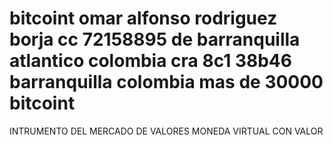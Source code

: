 # bitcoint omar alfonso rodriguez borja cc 72158895 de barranquilla atlantico colombia cra 8c1 38b46 barranquilla colombia mas de 30000 bitcoint 
INTRUMENTO DEL MERCADO DE VALORES MONEDA VIRTUAL CON VALOR 

